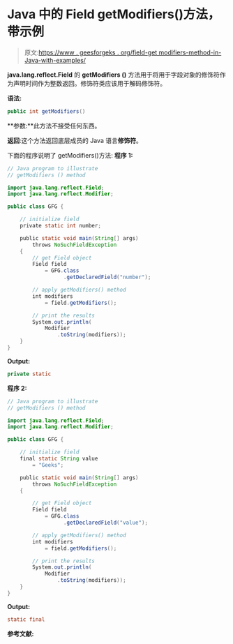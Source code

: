 # Java 中的 Field getModifiers()方法，带示例

> 原文:[https://www . geesforgeks . org/field-get modifiers-method-in-Java-with-examples/](https://www.geeksforgeeks.org/field-getmodifiers-method-in-java-with-examples/)

**java.lang.reflect.Field** 的 **getModifiers ()** 方法用于将用于字段对象的修饰符作为声明时间作为整数返回。修饰符类应该用于解码修饰符。

**语法:**

```java
public int getModifiers()

```

**参数:**此方法不接受任何东西。

**返回**:这个方法返回底层成员的 Java 语言**修饰符**。

下面的程序说明了 getModifiers()方法:
**程序 1:**

```java
// Java program to illustrate
// getModifiers () method

import java.lang.reflect.Field;
import java.lang.reflect.Modifier;

public class GFG {

    // initialize field
    private static int number;

    public static void main(String[] args)
        throws NoSuchFieldException
    {
        // get Field object
        Field field
            = GFG.class
                  .getDeclaredField("number");

        // apply getModifiers() method
        int modifiers
            = field.getModifiers();

        // print the results
        System.out.println(
            Modifier
                .toString(modifiers));
    }
}
```

**Output:**

```java
private static

```

**程序 2:**

```java
// Java program to illustrate
// getModifiers () method

import java.lang.reflect.Field;
import java.lang.reflect.Modifier;

public class GFG {

    // initialize field
    final static String value
        = "Geeks";

    public static void main(String[] args)
        throws NoSuchFieldException
    {

        // get Field object
        Field field
            = GFG.class
                  .getDeclaredField("value");

        // apply getModifiers() method
        int modifiers
            = field.getModifiers();

        // print the results
        System.out.println(
            Modifier
                .toString(modifiers));
    }
}
```

**Output:**

```java
static final

```

**参考文献:**